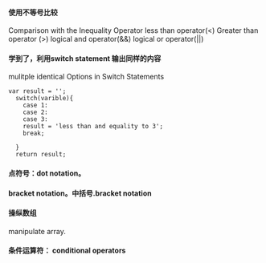 
#### 使用不等号比较
Comparison with the Inequality Operator
less than operator(<)
Greater than operator (>)
logical and operator(&&)
logical or operator(||)
#### 学到了，利用switch statement 输出同样的内容
mulitple identical Options in Switch Statements
```
var result = '';
  switch(varible){
    case 1:
    case 2:
    case 3:
    result = 'less than and equality to 3';
    break;
    
  }
  return result;
```
 
#### 点符号：dot notation。
#### bracket notation。中括号.bracket notation
#### 操纵数组
manipulate array.
#### 条件运算符： conditional operators
